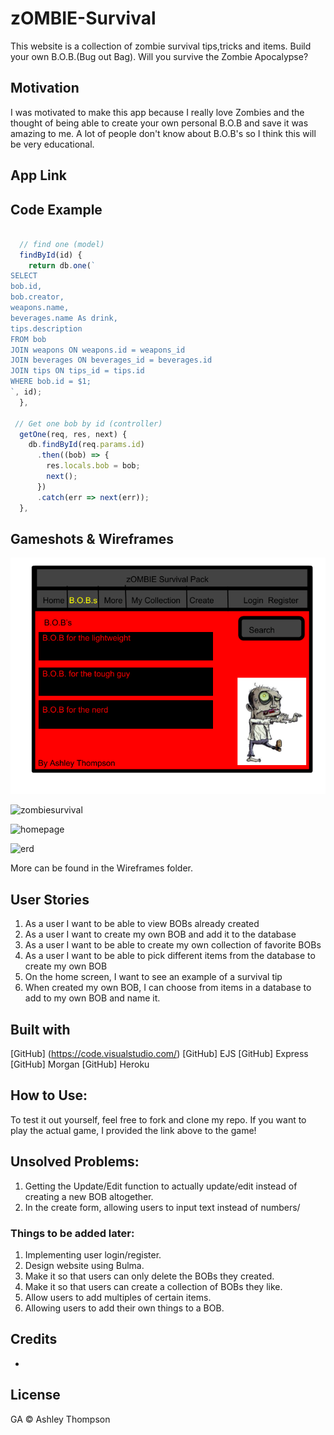 # zOMBIE-Survival
This website is a collection of zombie survival tips,tricks and items. Build your own B.O.B.(Bug out Bag). Will you survive the Zombie Apocalypse?


## Motivation

I was motivated to make this app because I really love Zombies and the thought of being able to create your own personal B.O.B and save it was amazing to me. A lot of people don't know about B.O.B's so I think this will be very educational.


## App Link




## Code Example
```javascript

  // find one (model)
  findById(id) {
    return db.one(`
SELECT 
bob.id,
bob.creator,
weapons.name,
beverages.name As drink,
tips.description
FROM bob
JOIN weapons ON weapons.id = weapons_id
JOIN beverages ON beverages_id = beverages.id
JOIN tips ON tips_id = tips.id
WHERE bob.id = $1;
`, id);
  },

 // Get one bob by id (controller)
  getOne(req, res, next) {
    db.findById(req.params.id)
      .then((bob) => {
        res.locals.bob = bob;
        next();
      })
      .catch(err => next(err));
  },

```



## Gameshots & Wireframes

![Wireframe](/wireframes/Bobs.png)

<img width="1433" alt="zombiesurvival" src="https://user-images.githubusercontent.com/39752800/43779459-724fdc84-9a26-11e8-9263-dde961668537.png">

![homepage](https://user-images.githubusercontent.com/39752800/43779356-37c8ccec-9a26-11e8-957a-362f25e9fd0e.png)

![erd](https://user-images.githubusercontent.com/39752800/43779383-461a6224-9a26-11e8-8794-a6f64296bae8.png)


More can be found in the Wireframes folder.


## User Stories
1. As a user I want to be able to view BOBs already created
1. As a user I want to create my own BOB and add it to the database
1. As a user I want to be able to create my own collection of favorite BOBs
1. As a user I want to be able to pick different items from the database to create my own BOB
1. On the home screen, I want to see an example of a survival tip
1. When created my own BOB, I can choose from items in a database to add to my own BOB and name it.



## Built with

[GitHub] (https://code.visualstudio.com/)
[GitHub] EJS
[GitHub] Express
[GitHub] Morgan
[GitHub] Heroku




## How to Use:
To test it out yourself, feel free to fork and clone my repo. If you want to play the actual game, I provided the link above to the game!

## Unsolved Problems:

1. Getting the Update/Edit function to actually update/edit instead of creating a new BOB altogether. 
1. In the create form, allowing users to input text instead of numbers/


### Things to be added later:
1. Implementing user login/register.
1. Design website using Bulma.
1. Make it so that users can only delete the BOBs they created.
1. Make it so that users can create a collection of BOBs they like.
1. Allow users to add multiples of certain items.
1. Allowing users to add their own things to a BOB.


## Credits

* 


## License

GA © Ashley Thompson
